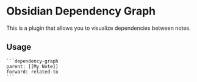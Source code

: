 # Obsidian Dependency Graph

This is a plugin that allows you to visualize dependencies between notes.

## Usage

````
```dependency-graph
parent: [[My Note]]
forward: related-to
```
````
